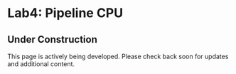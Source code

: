 # Lab4: Pipeline CPU

## Under Construction

This page is actively being developed. Please check back soon for updates and additional content.

